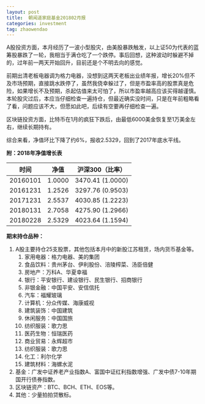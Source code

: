 ```yaml
---
layout: post
title:  朝闻道家庭基金201802月报
categories: investment
tag: zhaowendao
---
```

A股投资方面，本月经历了一波小型股灾，由美股暴跌触发，以上证50为代表的蓝筹股暴跌了一轮，我相当于满仓吃了一个跌停。事后回想，这种波动时躲避不掉的，过年前一两天开始回升，目前还是个不明去向的感觉。

前期出清老板电器调为格力电器，没想到这两天老板出业绩年报，增长20%但不及市场预期，直接跳水跌停了，虽然我侥幸躲过了，但是市盈率高的股票真是危险，如果增长不及预期，杀起估值来太可怕了，所以市盈率越高应该买得越谨慎。本轮股灾过后，本应当仔细检查一遍持仓，但最近确实没时间，只是在年前粗略看了看，问题应该不大，但愿如此吧，后续有空要再仔细检查一遍。

区块链投资方面，比特币在1月的疯狂下跌后，由最低6000美金恢复至1万美金左右，继续长期持有。

综合来看，净值环比下降了约6%，报收2.5329，回到了2017年底水平线。

**附：2018年净值增长表**

| 时间     | 净值   | 沪深300（比率）  |
| -------- | ------ | ---------------- |
| 20160101 | 1.0000 | 3470.41 (1.0000) |
| 20161231 | 1.2526 | 3297.76 (0.9503) |
| 20171231 | 2.5537 | 4030.85 (1.2223) |
| 20180131 | 2.7058 | 4275.90 (1.2966) |
| 20180228 | 2.5329 | 4023.64 (1.1594) |

**期末持仓品种：**

1. A股主要持仓25支股票，其他包括本月中的新股江苏租赁，场内货币基金等。
   1. 家用电器：格力电器、美的集团
   2. 食品饮料：贵州茅台、伊利股份、涪陵榨菜、汤臣倍健
   3. 房地产：万科A、华夏幸福
   4. 银行：平安银行、建设银行、民生银行、招商银行
   5. 非银金融：中国平安、安信信托
   6. 汽车：福耀玻璃
   7. 计算机：分众传媒、海康威视
   8. 建筑装饰：中国建筑
   9. 休闲服务：中国国旅
   10. 纺织服装：歌力思
   11. 医药生物：恒瑞医药
   12. 商业贸易：永辉超市
   13. 纺织服装：歌力思
   14. 化工：利尔化学
   15. 建筑材料：海螺水泥
2. 基金：广发中证养老产业指数A、富国中证红利指数增强、广发中债7-10年期国开行债券指数。
3. 区块链资产：BTC、BCH、ETH、EOS等。
4. 其他：少量拍拍贷散标。


